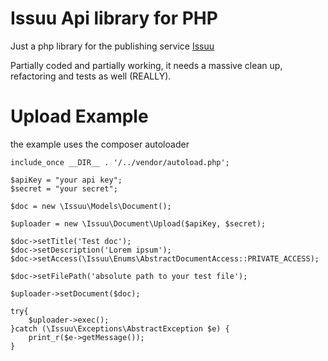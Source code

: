 Issuu Api library for PHP
===

Just a php library for the publishing service [Issuu](http://issuu.com)

Partially coded and partially working, it needs a massive clean up, refactoring and tests as well (REALLY).

Upload Example
===

the example uses the composer autoloader

    include_once __DIR__ . '/../vendor/autoload.php';

    $apiKey = "your api key";
    $secret = "your secret";

    $doc = new \Issuu\Models\Document();

    $uploader = new \Issuu\Document\Upload($apiKey, $secret);

    $doc->setTitle('Test doc');
    $doc->setDescription('Lorem ipsum');
    $doc->setAccess(\Issuu\Enums\AbstractDocumentAccess::PRIVATE_ACCESS);

    $doc->setFilePath('absolute path to your test file');

    $uploader->setDocument($doc);

    try{
        $uploader->exec();
    }catch (\Issuu\Exceptions\AbstractException $e) {
        print_r($e->getMessage());
    }